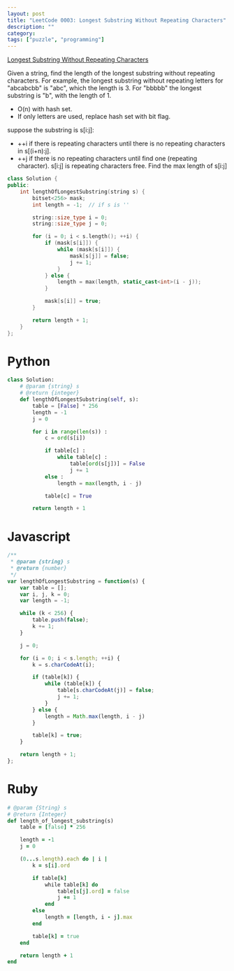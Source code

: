```yaml
---
layout: post
title: "LeetCode 0003: Longest Substring Without Repeating Characters"
description: ""
category:
tags: ["puzzle", "programming"]
---
```


[Longest Substring Without Repeating Characters](https://leetcode.com/problems/longest-substring-without-repeating-characters/)

Given a string, find the length of the longest substring without repeating
characters. For example, the longest substring without repeating letters
for "abcabcbb" is "abc", which the length is 3. For "bbbbb" the longest
substring is "b", with the length of 1.

* O(n) with hash set.
* If only letters are used, replace hash set with bit flag.

suppose the substring is s[i:j]:

* ++i if there is repeating characters until there is no repeating characters in s[(i+n):j].
* ++j if there is no repeating characters until find one (repeating character).
s[i:j] is repeating characters free. Find the max length of s[i:j]


~~~ cpp
class Solution {
public:
    int lengthOfLongestSubstring(string s) {
        bitset<256> mask;
        int length = -1;  // if s is ''

        string::size_type i = 0;
        string::size_type j = 0;

        for (i = 0; i < s.length(); ++i) {
            if (mask[s[i]]) {
                while (mask[s[i]]) {
                    mask[s[j]] = false;
                    j += 1;
                }
            } else {
                length = max(length, static_cast<int>(i - j));
            }

            mask[s[i]] = true;
        }

        return length + 1;
    }
};
~~~

# Python

~~~ python
class Solution:
    # @param {string} s
    # @return {integer}
    def lengthOfLongestSubstring(self, s):
        table = [False] * 256
        length = -1
        j = 0

        for i in range(len(s)) :
            c = ord(s[i])

            if table[c] :
                while table[c] :
                    table[ord(s[j])] = False
                    j += 1
            else :
                length = max(length, i - j)

            table[c] = True

        return length + 1
~~~

# Javascript

~~~ javascript
/**
 * @param {string} s
 * @return {number}
 */
var lengthOfLongestSubstring = function(s) {
    var table = [];
    var i, j, k = 0;
    var length = -1;

    while (k < 256) {
        table.push(false);
        k += 1;
    }

    j = 0;

    for (i = 0; i < s.length; ++i) {
        k = s.charCodeAt(i);

        if (table[k]) {
            while (table[k]) {
                table[s.charCodeAt(j)] = false;
                j += 1;
            }
        } else {
            length = Math.max(length, i - j)
        }

        table[k] = true;
    }

    return length + 1;
};
~~~


# Ruby
~~~ ruby
# @param {String} s
# @return {Integer}
def length_of_longest_substring(s)
    table = [false] * 256

    length = -1
    j = 0

    (0...s.length).each do | i |
        k = s[i].ord

        if table[k]
            while table[k] do
                table[s[j].ord] = false
                j += 1
            end
        else
            length = [length, i - j].max
        end

        table[k] = true
    end

    return length + 1
end
~~~
